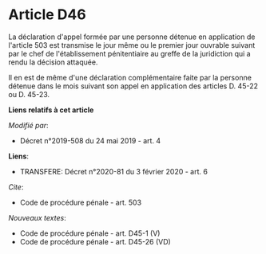 # Article D46

La déclaration d'appel formée par une personne détenue en application de l'article 503 est transmise le jour même ou le
premier jour ouvrable suivant par le chef de l'établissement pénitentiaire au greffe de la juridiction qui a rendu la
décision attaquée. 

Il en est de même d'une déclaration complémentaire faite par la personne détenue dans le mois suivant son appel en
application des articles D. 45-22 ou D. 45-23.

**Liens relatifs à cet article**

_Modifié par_:

  - Décret n°2019-508 du 24 mai 2019 - art. 4

**Liens**:

  - TRANSFERE: Décret n°2020-81 du 3 février 2020 - art. 6

_Cite_:

  - Code de procédure pénale - art. 503

_Nouveaux textes_:

  - Code de procédure pénale - art. D45-1 (V)
  - Code de procédure pénale - art. D45-26 (VD)
